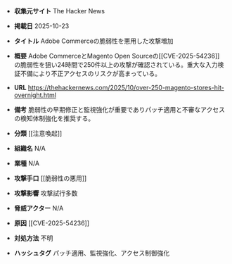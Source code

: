 - **収集元サイト**
The Hacker News

- **掲載日**
2025-10-23

- **タイトル**
Adobe Commerceの脆弱性を悪用した攻撃増加

- **概要**
Adobe CommerceとMagento Open Sourceの[[CVE-2025-54236]]の脆弱性を狙い24時間で250件以上の攻撃が確認されている。重大な入力検証不備により不正アクセスのリスクが高まっている。

- **URL**
https://thehackernews.com/2025/10/over-250-magento-stores-hit-overnight.html

- **備考**
脆弱性の早期修正と監視強化が重要でありパッチ適用と不審なアクセスの検知体制強化を推奨する。

- **分類**
[[注意喚起]]

- **組織名**
N/A

- **業種**
N/A

- **攻撃手口**
[[脆弱性の悪用]]

- **攻撃影響**
攻撃試行多数

- **脅威アクター**
N/A

- **原因**
[[CVE-2025-54236]]

- **対処方法**
不明

- **ハッシュタグ**
パッチ適用、監視強化、アクセス制御強化
